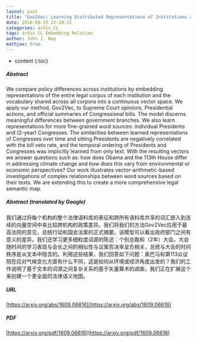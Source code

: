 ```yaml
---
layout: post
title: "Gov2Vec: Learning Distributed Representations of Institutions and Their Legal Text"
date: 2016-09-25 22:20:12
categories: arXiv_CL
tags: arXiv_CL Embedding Relation
author: John J. Nay
mathjax: true
---
```


* content
{:toc}

##### Abstract
We compare policy differences across institutions by embedding representations of the entire legal corpus of each institution and the vocabulary shared across all corpora into a continuous vector space. We apply our method, Gov2Vec, to Supreme Court opinions, Presidential actions, and official summaries of Congressional bills. The model discerns meaningful differences between government branches. We also learn representations for more fine-grained word sources: individual Presidents and (2-year) Congresses. The similarities between learned representations of Congresses over time and sitting Presidents are negatively correlated with the bill veto rate, and the temporal ordering of Presidents and Congresses was implicitly learned from only text. With the resulting vectors we answer questions such as: how does Obama and the 113th House differ in addressing climate change and how does this vary from environmental or economic perspectives? Our work illustrates vector-arithmetic-based investigations of complex relationships between word sources based on their texts. We are extending this to create a more comprehensive legal semantic map.

##### Abstract (translated by Google)
我们通过将每个机构的整个法律语料库的表征和跨所有语料库共享的词汇嵌入到连续的向量空间中来比较跨机构的政策差异。我们将我们的方法Gov2Vec应用于最高法院的意见，总统行动和国会法案的正式摘要。该模型可以看出政府部门之间有意义的差异。我们还学习更多细粒度词源的陈述：个别总裁和（2年）大会。大会随时间的学习表现与会长之间的相似性与议案否决率呈负相关，总统与大会的时间秩序是从文本中隐含的。利用这些结果，我们回答如下问题：奥巴马和第113众议院在应对气候变化方面有什么不同，这是如何从环境或经济角度出发的？我们的工作说明了基于文本的词源之间复杂关系的基于矢量算术的调查。我们正在扩展这个来创建一个更全面的法律语义地图。

##### URL
[https://arxiv.org/abs/1609.06616](https://arxiv.org/abs/1609.06616)

##### PDF
[https://arxiv.org/pdf/1609.06616](https://arxiv.org/pdf/1609.06616)

